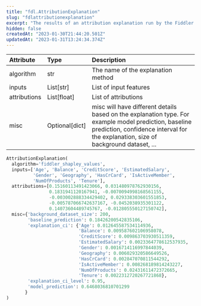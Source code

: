 ```yaml
---
title: "fdl.AttributionExplanation"
slug: "fdlattributionexplanation"
excerpt: "The results of an attribution explanation run by the Fiddler engine"
hidden: false
createdAt: "2023-01-30T21:44:20.501Z"
updatedAt: "2023-01-31T13:24:34.374Z"
---
```

| Attribute    | Type           | Description                                                                                                                                                                                 |
| :----------- | :------------- | :------------------------------------------------------------------------------------------------------------------------------------------------------------------------------------------ |
| algorithm    | str            | The name of the explanation method                                                                                                                                                          |
| inputs       | List[str]      | List of input features                                                                                                                                                                      |
| attributions | List[float]    | List of attributions                                                                                                                                                                        |
| misc         | Optional[dict] | misc will have different details based on the explanation type. For example model prediction, baseline prediction, confidence interval for the explanation, size of background dataset, ... |

```python Example result
AttributionExplanation(
  algorithm='fiddler_shapley_values',
  inputs=['Age', 'Balance', 'CreditScore', 'EstimatedSalary',
          'Gender', 'Geography', 'HasCrCard', 'IsActiveMember',
          'NumOfProducts', 'Tenure'],
  attributions=[0.15160113491423066, 0.031480978762930156,
                0.1831941120167941, -0.0070094998168561155,
                -0.003002888334429402, 0.029338303601551853,
                -0.005787066742637167, -0.0452038935301122,
                0.14073604489745767, -0.012805550127150742],
  misc={'background_dataset_size': 200,
        'baseline_prediction': 0.18426200542835106,
        'explanation_ci': {'Age': 0.012645587534114936,
                           'Balance': 0.009587602106958078, 
                           'CreditScore': 0.009863703930511359, 
                           'EstimatedSalary': 0.0023364778612537935, 
                           'Gender': 0.0016714116997844039, 
                           'Geography': 0.006029320586649526, 
                           'HasCrCard': 0.002847070811544292,
                           'IsActiveMember': 0.008268189814243227,
                           'NumOfProducts': 0.02431611472372665,
                           'Tenure': 0.0022312720267721868}, 
        'explanation_ci_level': 0.95, 
        'model_prediction': 0.6468036810701299
       }
)
```
